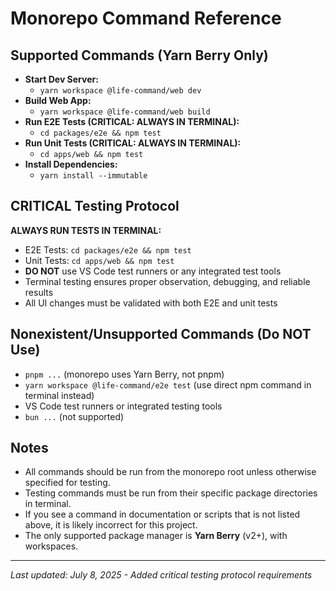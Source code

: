 # Monorepo Command Reference

## Supported Commands (Yarn Berry Only)

- **Start Dev Server:**
  - `yarn workspace @life-command/web dev`
- **Build Web App:**
  - `yarn workspace @life-command/web build`
- **Run E2E Tests (CRITICAL: ALWAYS IN TERMINAL):**
  - `cd packages/e2e && npm test`
- **Run Unit Tests (CRITICAL: ALWAYS IN TERMINAL):**
  - `cd apps/web && npm test`
- **Install Dependencies:**
  - `yarn install --immutable`

## CRITICAL Testing Protocol

**ALWAYS RUN TESTS IN TERMINAL:**
- E2E Tests: `cd packages/e2e && npm test`
- Unit Tests: `cd apps/web && npm test`
- **DO NOT** use VS Code test runners or any integrated test tools
- Terminal testing ensures proper observation, debugging, and reliable results
- All UI changes must be validated with both E2E and unit tests

## Nonexistent/Unsupported Commands (Do NOT Use)

- `pnpm ...` (monorepo uses Yarn Berry, not pnpm)
- `yarn workspace @life-command/e2e test` (use direct npm command in terminal instead)
- VS Code test runners or integrated testing tools
- `bun ...` (not supported)

## Notes
- All commands should be run from the monorepo root unless otherwise specified for testing.
- Testing commands must be run from their specific package directories in terminal.
- If you see a command in documentation or scripts that is not listed above, it is likely incorrect for this project.
- The only supported package manager is **Yarn Berry** (v2+), with workspaces.

---

_Last updated: July 8, 2025 - Added critical testing protocol requirements_
